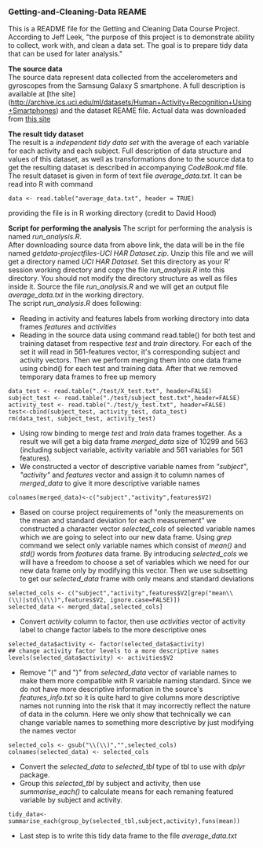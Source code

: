 ### Getting-and-Cleaning-Data REAME
This is a README file for the Getting and Cleaning Data Course Project.   
According to Jeff Leek, "the purpose of this project is to demonstrate ability to collect, work with, and clean a data set. The goal is to prepare tidy data that can be used for later analysis."   
   
**The source data**   
The source data represent data collected from the accelerometers and gyroscopes from the Samsung Galaxy S smartphone. A full description is available at [the site] (http://archive.ics.uci.edu/ml/datasets/Human+Activity+Recognition+Using+Smartphones) and the dataset REAME file. Actual data was downloaded from [this site](https://d396qusza40orc.cloudfront.net/getdata%2Fprojectfiles%2FUCI%20HAR%20Dataset.zip)   
   
**The result tidy dataset**   
The result is a *independent tidy data set* with the average of each variable for each activity and each subject. Full description of data structure and values of this dataset, as well as transformations done to the source data to get the resulting dataset is described in accompanying *CodeBook.md* file.   
The result dataset is given in form of text file *average_data.txt*. It can be read into R with command   
```
data <- read.table("average_data.txt", header = TRUE)
```
providing the file is in R working directory (credit to David Hood)   
   
**Script for performing the analysis**
The script for performing the analysis is named *run_analysis.R*.    
After downloading source data from above link, the data will be in the file named *getdata-projectfiles-UCI HAR Dataset.zip*. Unzip this file and we will get a directory named *UCI HAR Dataset*. Set this directory as your R' session working directory and copy the file *run_analysis.R* into this directory. You should not modify the directory structure as well as files inside it. Source the file *run_analysis.R* and we will get an output file *average_data.txt* in the working directory.   
The script *run_analysis.R* does following:       
* Reading in activity and features labels from working directory into data frames *features* and *activities*
* Reading in the source data using command read.table() for both test and training dataset from respective *test* and *train* directory. For each of the set it will read in 561-features vector, it's corresponding subject and activity vectors. Then we perform merging them into one data frame using cbind() for each test and training data. After that we removed temporary data frames to free up memory      
```
data_test <- read.table("./test/X_test.txt", header=FALSE)
subject_test <- read.table("./test/subject_test.txt",header=FALSE)
activity_test <- read.table("./test/y_test.txt", header=FALSE)
test<-cbind(subject_test, activity_test, data_test)
rm(data_test, subject_test, activity_test)
```
* Using row binding to merge *test* and *train* data frames together. As a result we will get a big data frame *merged_data* size of 10299 and 563 (including subject variable, activity variable and 561 variables for 561 features).   
* We constructed a vector of descriptive variable names from *"subject"*, *"activity"* and *features* vector and assign it to column names of *merged_data* to give it more descriptive variable names   
```
colnames(merged_data)<-c("subject","activity",features$V2)
```
* Based on course project requirements of "only the measurements on the mean and standard deviation for each measurement" we constructed a character vector *selected_cols* of selected variable names which we are going to select into our new data frame. Using *grep* command we select only variable names which consist of *mean()* and *std()* words from *features* data frame. By introducing *selected_cols* we will have a freedom to choose a set of variables which we need for our new data frame only by modifying this vector. Then we use subsetting to get our *selected_data* frame with only means and standard deviations   
```
selected_cols <- c("subject","activity",features$V2[grep("mean\\(\\)|std\\(\\)",features$V2, ignore.case=FALSE)])
selected_data <- merged_data[,selected_cols]
```
* Convert *activity* column to factor, then use *activities* vector of activity label to change factor labels to the more descriptive ones   
```
selected_data$activity <- factor(selected_data$activity)
## change activity factor levels to a more descriptive names 
levels(selected_data$activity) <- activities$V2
```
* Remove "(" and ")" from *selected_data* vector of variable names to make them more compatible with R variable naming standard. Since we do not have more descriptive information in the source's *features_info.txt* so it is quite hard to give columns more descriptive names not running into the risk that it may incorrectly reflect the nature of data in the column. Here we only show that technically we can change variable names to something more descriptive by just modifying the names vector
```
selected_cols <- gsub("\\(\\)","",selected_cols)
colnames(selected_data) <- selected_cols
```
* Convert the *selected_data* to *selected_tbl* type of tbl to use with *dplyr* package. 
* Group this *selected_tbl* by subject and activity, then use *summarise_each()* to calculate means for each remaning featured variable by subject and activity.   
```
tidy_data<-summarise_each(group_by(selected_tbl,subject,activity),funs(mean))
```
* Last step is to write this tidy data frame to the file *average_data.txt*
